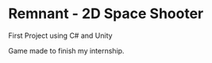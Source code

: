 # Remnant - 2D Space Shooter

First Project using C# and Unity

Game made to finish my internship.

